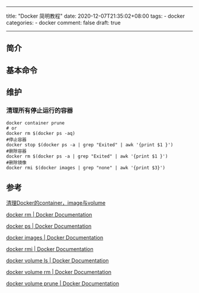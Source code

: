 ---
title: "Docker 简明教程"
date: 2020-12-07T21:35:02+08:00
tags:
    - docker
categories:
    - docker
comment: false
draft: true

----

## 简介 ##

## 基本命令 ##

## 维护 ##

### 清理所有停止运行的容器 ###

```shell
docker container prune
# or
docker rm $(docker ps -aq)
#停止容器
docker stop $(docker ps -a | grep "Exited" | awk '{print $1 }')
#删除容器
docker rm $(docker ps -a | grep "Exited" | awk '{print $1 }')
#删除镜像 
docker rmi $(docker images | grep "none" | awk '{print $3}')  

```



## 参考 ##

[清理Docker的container，image与volume](https://note.qidong.name/2017/06/26/docker-clean/)

[docker rm | Docker Documentation](https://docs.docker.com/engine/reference/commandline/rm/)

[docker ps | Docker Documentation](https://docs.docker.com/engine/reference/commandline/ps/)

[docker images | Docker Documentation](https://docs.docker.com/engine/reference/commandline/images/)

[docker rmi | Docker Documentation](https://docs.docker.com/engine/reference/commandline/rmi/)

[docker volume ls | Docker Documentation](https://docs.docker.com/engine/reference/commandline/volume_ls/)

[docker volume rm | Docker Documentation](https://docs.docker.com/engine/reference/commandline/volume_rm/)

[docker volume prune | Docker Documentation](https://docs.docker.com/engine/reference/commandline/volume_prune/)